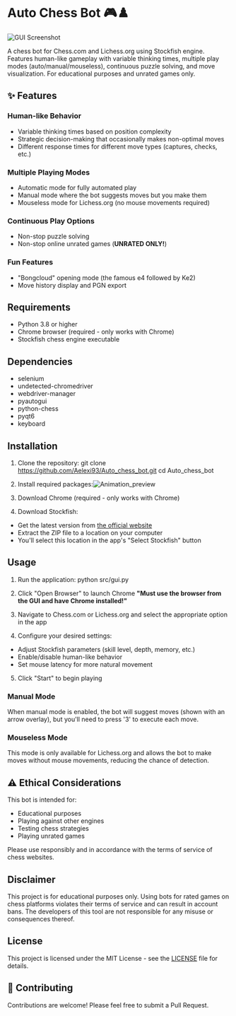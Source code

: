 # Auto Chess Bot 🎮♟️

![GUI Screenshot](https://github.com/user-attachments/assets/6ee9bfa2-4440-455d-90fc-fb027aecaffe)

A chess bot for Chess.com and Lichess.org using Stockfish engine. Features human-like gameplay with variable thinking times, multiple play modes (auto/manual/mouseless), continuous puzzle solving, and move visualization. For educational purposes and unrated games only.






## ✨ Features


###  Human-like Behavior
- Variable thinking times based on position complexity
- Strategic decision-making that occasionally makes non-optimal moves
- Different response times for different move types (captures, checks, etc.)

###  Multiple Playing Modes
- Automatic mode for fully automated play
- Manual mode where the bot suggests moves but you make them
- Mouseless mode for Lichess.org (no mouse movements required)

###  Continuous Play Options
- Non-stop puzzle solving
- Non-stop online unrated games (**UNRATED ONLY!**)

###  Fun Features
- "Bongcloud" opening mode (the famous e4 followed by Ke2)
- Move history display and PGN export

##  Requirements

- Python 3.8 or higher
- Chrome browser (required - only works with Chrome)
- Stockfish chess engine executable

##  Dependencies

- selenium
- undetected-chromedriver
- webdriver-manager
- pyautogui
- python-chess
- pyqt6
- keyboard

##  Installation

1. Clone the repository:
git clone https://github.com/Aelexi93/Auto_chess_bot.git
cd Auto_chess_bot

2. Install required packages:![Animation_preview](https://github.com/user-attachments/assets/1c8332d9-b460-48cd-99f5-332af7d3b7a6)


3. Download Chrome (required - only works with Chrome)

4. Download Stockfish:
- Get the latest version from [the official website](https://stockfishchess.org/download/)
- Extract the ZIP file to a location on your computer
- You'll select this location in the app's "Select Stockfish" button

##  Usage

1. Run the application: python src/gui.py

2. Click "Open Browser" to launch Chrome **"Must use the browser from the GUI and have Chrome installed!"**

3. Navigate to Chess.com or Lichess.org and select the appropriate option in the app

4. Configure your desired settings:
- Adjust Stockfish parameters (skill level, depth, memory, etc.)
- Enable/disable human-like behavior
- Set mouse latency for more natural movement

5. Click "Start" to begin playing

### Manual Mode
When manual mode is enabled, the bot will suggest moves (shown with an arrow overlay), but you'll need to press '3' to execute each move.

### Mouseless Mode
This mode is only available for Lichess.org and allows the bot to make moves without mouse movements, reducing the chance of detection.

## ⚠️ Ethical Considerations

This bot is intended for:
- Educational purposes
- Playing against other engines
- Testing chess strategies
- Playing unrated games

Please use responsibly and in accordance with the terms of service of chess websites.

##  Disclaimer

This project is for educational purposes only. Using bots for rated games on chess platforms violates their terms of service and can result in account bans. The developers of this tool are not responsible for any misuse or consequences thereof.

##  License

This project is licensed under the MIT License - see the [LICENSE](LICENSE) file for details.

## 🤝 Contributing

Contributions are welcome! Please feel free to submit a Pull Request.
